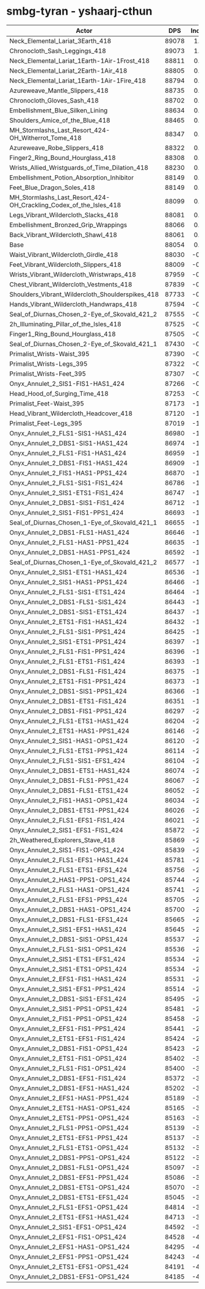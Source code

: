 # smbg-tyran - yshaarj-cthun
| Actor | DPS | Increase |
|---|:---:|:---:|
|Neck_Elemental_Lariat_3Earth_418|89078|1.16%|
|Chronocloth_Sash_Leggings_418|89073|1.16%|
|Neck_Elemental_Lariat_1Earth-1Air-1Frost_418|88811|0.86%|
|Neck_Elemental_Lariat_2Earth-1Air_418|88805|0.85%|
|Neck_Elemental_Lariat_1Earth-1Air-1Fire_418|88794|0.84%|
|Azureweave_Mantle_Slippers_418|88735|0.77%|
|Chronocloth_Gloves_Sash_418|88702|0.74%|
|Embellishment_Blue_Silken_Lining|88634|0.66%|
|Shoulders_Amice_of_the_Blue_418|88465|0.47%|
|MH_Stormlashs_Last_Resort_424-OH_Witherrot_Tome_418|88347|0.33%|
|Azureweave_Robe_Slippers_418|88322|0.30%|
|Finger2_Ring_Bound_Hourglass_418|88308|0.29%|
|Wrists_Allied_Wristguards_of_Time_Dilation_418|88230|0.20%|
|Embellishment_Potion_Absorption_Inhibitor|88149|0.11%|
|Feet_Blue_Dragon_Soles_418|88149|0.11%|
|MH_Stormlashs_Last_Resort_424-OH_Crackling_Codex_of_the_Isles_418|88099|0.05%|
|Legs_Vibrant_Wildercloth_Slacks_418|88081|0.03%|
|Embellishment_Bronzed_Grip_Wrappings|88066|0.01%|
|Back_Vibrant_Wildercloth_Shawl_418|88061|0.01%|
|Base|88054|0.00%|
|Waist_Vibrant_Wildercloth_Girdle_418|88030|-0.03%|
|Feet_Vibrant_Wildercloth_Slippers_418|88009|-0.05%|
|Wrists_Vibrant_Wildercloth_Wristwraps_418|87959|-0.11%|
|Chest_Vibrant_Wildercloth_Vestments_418|87839|-0.24%|
|Shoulders_Vibrant_Wildercloth_Shoulderspikes_418|87733|-0.36%|
|Hands_Vibrant_Wildercloth_Handwraps_418|87594|-0.52%|
|Seal_of_Diurnas_Chosen_2-Eye_of_Skovald_421_2|87555|-0.57%|
|2h_Illuminating_Pillar_of_the_Isles_418|87525|-0.60%|
|Finger1_Ring_Bound_Hourglass_418|87505|-0.62%|
|Seal_of_Diurnas_Chosen_2-Eye_of_Skovald_421_1|87430|-0.71%|
|Primalist_Wrists-Waist_395|87390|-0.75%|
|Primalist_Wrists-Legs_395|87322|-0.83%|
|Primalist_Wrists-Feet_395|87307|-0.85%|
|Onyx_Annulet_2_SIS1-FIS1-HAS1_424|87266|-0.89%|
|Head_Hood_of_Surging_Time_418|87253|-0.91%|
|Primalist_Feet-Waist_395|87173|-1.00%|
|Head_Vibrant_Wildercloth_Headcover_418|87120|-1.06%|
|Primalist_Feet-Legs_395|87019|-1.18%|
|Onyx_Annulet_2_FLS1-SIS1-HAS1_424|86980|-1.22%|
|Onyx_Annulet_2_DBS1-SIS1-HAS1_424|86974|-1.23%|
|Onyx_Annulet_2_FLS1-FIS1-HAS1_424|86959|-1.24%|
|Onyx_Annulet_2_DBS1-FIS1-HAS1_424|86909|-1.30%|
|Onyx_Annulet_2_FIS1-HAS1-PPS1_424|86870|-1.34%|
|Onyx_Annulet_2_FLS1-SIS1-FIS1_424|86786|-1.44%|
|Onyx_Annulet_2_SIS1-ETS1-FIS1_424|86747|-1.48%|
|Onyx_Annulet_2_DBS1-SIS1-FIS1_424|86712|-1.52%|
|Onyx_Annulet_2_SIS1-FIS1-PPS1_424|86693|-1.55%|
|Seal_of_Diurnas_Chosen_1-Eye_of_Skovald_421_1|86655|-1.59%|
|Onyx_Annulet_2_DBS1-FLS1-HAS1_424|86646|-1.60%|
|Onyx_Annulet_2_FLS1-HAS1-PPS1_424|86635|-1.61%|
|Onyx_Annulet_2_DBS1-HAS1-PPS1_424|86592|-1.66%|
|Seal_of_Diurnas_Chosen_1-Eye_of_Skovald_421_2|86577|-1.68%|
|Onyx_Annulet_2_SIS1-ETS1-HAS1_424|86536|-1.72%|
|Onyx_Annulet_2_SIS1-HAS1-PPS1_424|86466|-1.80%|
|Onyx_Annulet_2_FLS1-SIS1-ETS1_424|86464|-1.81%|
|Onyx_Annulet_2_DBS1-FLS1-SIS1_424|86443|-1.83%|
|Onyx_Annulet_2_DBS1-SIS1-ETS1_424|86437|-1.84%|
|Onyx_Annulet_2_ETS1-FIS1-HAS1_424|86432|-1.84%|
|Onyx_Annulet_2_FLS1-SIS1-PPS1_424|86425|-1.85%|
|Onyx_Annulet_2_SIS1-ETS1-PPS1_424|86397|-1.88%|
|Onyx_Annulet_2_FLS1-FIS1-PPS1_424|86396|-1.88%|
|Onyx_Annulet_2_FLS1-ETS1-FIS1_424|86393|-1.89%|
|Onyx_Annulet_2_DBS1-FLS1-FIS1_424|86375|-1.91%|
|Onyx_Annulet_2_ETS1-FIS1-PPS1_424|86373|-1.91%|
|Onyx_Annulet_2_DBS1-SIS1-PPS1_424|86366|-1.92%|
|Onyx_Annulet_2_DBS1-ETS1-FIS1_424|86351|-1.93%|
|Onyx_Annulet_2_DBS1-FIS1-PPS1_424|86297|-2.00%|
|Onyx_Annulet_2_FLS1-ETS1-HAS1_424|86204|-2.10%|
|Onyx_Annulet_2_ETS1-HAS1-PPS1_424|86146|-2.17%|
|Onyx_Annulet_2_SIS1-HAS1-OPS1_424|86120|-2.20%|
|Onyx_Annulet_2_FLS1-ETS1-PPS1_424|86114|-2.20%|
|Onyx_Annulet_2_FLS1-SIS1-EFS1_424|86104|-2.21%|
|Onyx_Annulet_2_DBS1-ETS1-HAS1_424|86074|-2.25%|
|Onyx_Annulet_2_DBS1-FLS1-PPS1_424|86067|-2.26%|
|Onyx_Annulet_2_DBS1-FLS1-ETS1_424|86052|-2.27%|
|Onyx_Annulet_2_FIS1-HAS1-OPS1_424|86034|-2.29%|
|Onyx_Annulet_2_DBS1-ETS1-PPS1_424|86026|-2.30%|
|Onyx_Annulet_2_FLS1-EFS1-FIS1_424|86021|-2.31%|
|Onyx_Annulet_2_SIS1-EFS1-FIS1_424|85872|-2.48%|
|2h_Weathered_Explorers_Stave_418|85869|-2.48%|
|Onyx_Annulet_2_SIS1-FIS1-OPS1_424|85839|-2.52%|
|Onyx_Annulet_2_FLS1-EFS1-HAS1_424|85781|-2.58%|
|Onyx_Annulet_2_FLS1-ETS1-EFS1_424|85756|-2.61%|
|Onyx_Annulet_2_HAS1-PPS1-OPS1_424|85744|-2.62%|
|Onyx_Annulet_2_FLS1-HAS1-OPS1_424|85741|-2.63%|
|Onyx_Annulet_2_FLS1-EFS1-PPS1_424|85705|-2.67%|
|Onyx_Annulet_2_DBS1-HAS1-OPS1_424|85700|-2.67%|
|Onyx_Annulet_2_DBS1-FLS1-EFS1_424|85665|-2.71%|
|Onyx_Annulet_2_SIS1-EFS1-HAS1_424|85645|-2.74%|
|Onyx_Annulet_2_DBS1-SIS1-OPS1_424|85537|-2.86%|
|Onyx_Annulet_2_FLS1-SIS1-OPS1_424|85536|-2.86%|
|Onyx_Annulet_2_SIS1-ETS1-EFS1_424|85534|-2.86%|
|Onyx_Annulet_2_SIS1-ETS1-OPS1_424|85534|-2.86%|
|Onyx_Annulet_2_EFS1-FIS1-HAS1_424|85531|-2.87%|
|Onyx_Annulet_2_SIS1-EFS1-PPS1_424|85514|-2.88%|
|Onyx_Annulet_2_DBS1-SIS1-EFS1_424|85495|-2.91%|
|Onyx_Annulet_2_SIS1-PPS1-OPS1_424|85481|-2.92%|
|Onyx_Annulet_2_FIS1-PPS1-OPS1_424|85458|-2.95%|
|Onyx_Annulet_2_EFS1-FIS1-PPS1_424|85441|-2.97%|
|Onyx_Annulet_2_ETS1-EFS1-FIS1_424|85424|-2.99%|
|Onyx_Annulet_2_DBS1-FIS1-OPS1_424|85423|-2.99%|
|Onyx_Annulet_2_ETS1-FIS1-OPS1_424|85402|-3.01%|
|Onyx_Annulet_2_FLS1-FIS1-OPS1_424|85400|-3.01%|
|Onyx_Annulet_2_DBS1-EFS1-FIS1_424|85372|-3.05%|
|Onyx_Annulet_2_DBS1-EFS1-HAS1_424|85202|-3.24%|
|Onyx_Annulet_2_EFS1-HAS1-PPS1_424|85189|-3.25%|
|Onyx_Annulet_2_ETS1-HAS1-OPS1_424|85165|-3.28%|
|Onyx_Annulet_2_ETS1-PPS1-OPS1_424|85163|-3.28%|
|Onyx_Annulet_2_FLS1-PPS1-OPS1_424|85139|-3.31%|
|Onyx_Annulet_2_ETS1-EFS1-PPS1_424|85137|-3.31%|
|Onyx_Annulet_2_FLS1-ETS1-OPS1_424|85132|-3.32%|
|Onyx_Annulet_2_DBS1-PPS1-OPS1_424|85122|-3.33%|
|Onyx_Annulet_2_DBS1-FLS1-OPS1_424|85097|-3.36%|
|Onyx_Annulet_2_DBS1-EFS1-PPS1_424|85086|-3.37%|
|Onyx_Annulet_2_DBS1-ETS1-OPS1_424|85070|-3.39%|
|Onyx_Annulet_2_DBS1-ETS1-EFS1_424|85045|-3.42%|
|Onyx_Annulet_2_FLS1-EFS1-OPS1_424|84814|-3.68%|
|Onyx_Annulet_2_ETS1-EFS1-HAS1_424|84713|-3.79%|
|Onyx_Annulet_2_SIS1-EFS1-OPS1_424|84592|-3.93%|
|Onyx_Annulet_2_EFS1-FIS1-OPS1_424|84528|-4.00%|
|Onyx_Annulet_2_EFS1-HAS1-OPS1_424|84295|-4.27%|
|Onyx_Annulet_2_EFS1-PPS1-OPS1_424|84243|-4.33%|
|Onyx_Annulet_2_ETS1-EFS1-OPS1_424|84191|-4.39%|
|Onyx_Annulet_2_DBS1-EFS1-OPS1_424|84185|-4.39%|
